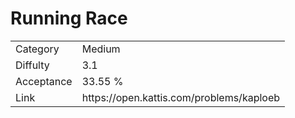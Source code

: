 # Running Race

<table>
    <tr>
        <td>Category</td>
        <td>Medium</td>
    </tr>
    <tr>
        <td>Diffulty</td>
        <td>3.1</td>
    </tr>
    <tr>
        <td>Acceptance</td>
        <td>33.55 %</td>
    </tr>
    <tr>
        <td>Link</td>
        <td>https://open.kattis.com/problems/kaploeb</td>
    </tr>
</table>